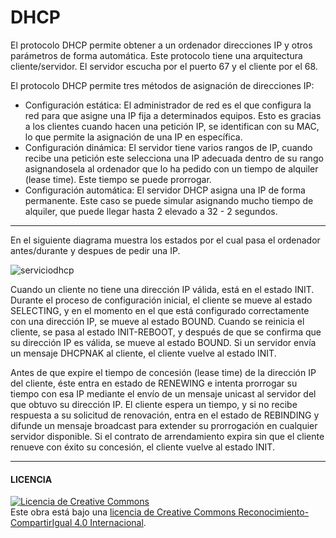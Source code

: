# DHCP

El protocolo DHCP permite obtener a un ordenador direcciones IP y otros parámetros de forma automática.
Este protocolo tiene una arquitectura cliente/servidor. El servidor escucha por el puerto 67 y el cliente por el 68.

El protocolo DHCP permite tres métodos de asignación de direcciones IP:

  - Configuración estática: El administrador de red es el que configura la red para que asigne una IP fija a determinados equipos. Esto es gracias a los clientes cuando hacen una petición IP, se identifican con su MAC, lo que permite la asignación de una IP en específica.
- Configuración dinámica: El servidor tiene varios rangos de IP, cuando recibe una petición este selecciona una IP adecuada dentro de su rango asignandosela al ordenador que lo ha pedido con un tiempo de alquiler (lease time). Este tiempo se puede prorrogar.
- Configuración automática: El servidor DHCP asigna una IP de forma permanente. Este caso se puede simular asignando mucho tiempo de alquiler, que puede llegar hasta 2 elevado a 32 - 2 segundos.

--------------------------------------------------------------------------------------------
En el siguiente diagrama muestra los estados por el cual pasa el ordenador antes/durante y despues de pedir una IP.

![serviciodhcp](https://user-images.githubusercontent.com/91204696/194101293-0ed1fbb2-856c-4830-9738-3d5fe21d01a1.PNG)

Cuando un cliente no tiene una dirección IP válida, está en el estado INIT. Durante el proceso de configuración inicial, el cliente se mueve al estado SELECTING, y en el momento en el que está configurado correctamente con una dirección IP, se mueve al estado BOUND. Cuando se reinicia el cliente, se pasa al estado INIT-REBOOT, y después de que se confirma que su dirección IP es válida, se mueve al estado BOUND. Si un servidor envía un mensaje DHCPNAK al cliente, el cliente vuelve al estado INIT.

Antes de que expire el tiempo de concesión (lease time) de la dirección IP del cliente, éste entra en estado de RENEWING e intenta prorrogar su tiempo con esa IP mediante el envío de un mensaje unicast al servidor del que obtuvo su dirección IP. El cliente espera un tiempo, y si no recibe respuesta a su solicitud de renovación, entra en el estado de REBINDING y difunde un mensaje broadcast para extender su prorrogación en cualquier servidor disponible. Si el contrato de arrendamiento expira sin que el cliente renueve con éxito su concesión, el cliente vuelve al estado INIT.



-----------------------------------------------------------------------------------------
#### LICENCIA

<a rel="license" href="http://creativecommons.org/licenses/by-sa/4.0/"><img alt="Licencia de Creative Commons" style="border-width:0" src="https://i.creativecommons.org/l/by-sa/4.0/88x31.png" /></a><br />Este obra está bajo una <a rel="license" href="http://creativecommons.org/licenses/by-sa/4.0/">licencia de Creative Commons Reconocimiento-CompartirIgual 4.0 Internacional</a>.

